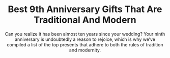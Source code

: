 ---
layout: post
title: Best 9th Anniversary Gifts That Are Traditional And Modern
subtitle: Can you realize it has been almost ten years since your wedding? Your ninth anniversary is undoubtedly a reason to rejoice, which is why we’ve compiled a list of the top presents that adhere to both the rules of tradition and modernity.
header-img: "img/post/2023/09/copied/medium_9th_anniversary_gift_6cd12518e7.jpg"
header-style: text
permalink: "/9th-anniversary-gifts/"
catalog: true
tags:
  - Recipients 
  - Men
---   
